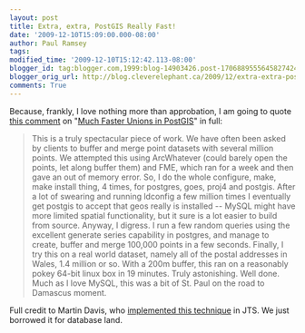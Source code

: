 ```yaml
---
layout: post
title: Extra, extra, PostGIS Really Fast!
date: '2009-12-10T15:09:00.000-08:00'
author: Paul Ramsey
tags: 
modified_time: '2009-12-10T15:12:42.113-08:00'
blogger_id: tag:blogger.com,1999:blog-14903426.post-1706889555645827424
blogger_orig_url: http://blog.cleverelephant.ca/2009/12/extra-extra-postgis-really-fast.html
comments: True
---
```


Because, frankly, I love nothing more than approbation, I am going to quote [this comment](http://blog.cleverelephant.ca/2009/01/must-faster-unions-in-postgis-14.html?showComment=1260481766531#c388201837491522179) on "[Much Faster Unions in PostGIS](http://blog.cleverelephant.ca/2009/01/must-faster-unions-in-postgis-14.html)" in full:

<blockquote>This is a truly spectacular piece of work. We have often been asked by clients to buffer and merge point datasets with several million points. We attempted this using ArcWhatever (could barely open the points, let along buffer them) and FME, which ran for a week and then gave an out of memory error. So, I do the whole configure, make, make install thing, 4 times, for postgres, goes, proj4 and postgis. After a lot of swearing and running ldconfig a few million times I eventually get postgis to accept that geos really is installed -- MySQL might have more limited spatial functionality, but it sure is a lot easier to build from source. Anyway, I digress. I run a few random queries using the excellent generate series capability in postgres, and manage to create, buffer and merge 100,000 points in a few seconds. Finally, I try this on a real world dataset, namely all of the postal addresses in Wales, 1.4 million or so. With a 200m buffer, this ran on a reasonably pokey 64-bit linux box in 19 minutes. Truly astonishing. Well done. Much as I love MySQL, this was a bit of St. Paul on the road to Damascus moment. </blockquote>

Full credit to Martin Davis, who [implemented this technique](http://lin-ear-th-inking.blogspot.com/2007/11/fast-polygon-merging-in-jts-using.html) in JTS. We just borrowed it for database land.

